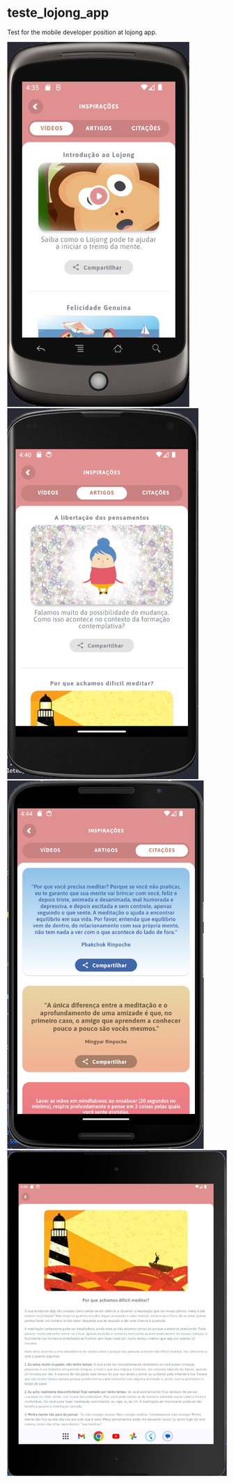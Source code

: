 # teste_lojong_app
Test for the mobile developer position at lojong app.

![Nexus One](https://github.com/douglasrsantos/teste_lojong_app/blob/master/screenshots/Nexus%20One.png)
![Nexus 4](https://github.com/douglasrsantos/teste_lojong_app/blob/master/screenshots/Nexus%204.png)
![Nexus 6](https://github.com/douglasrsantos/teste_lojong_app/blob/master/screenshots/Nexus%206.png)
![Nexus 9](https://github.com/douglasrsantos/teste_lojong_app/blob/master/screenshots/Nexus%209.png)
